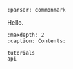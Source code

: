 ```{include} ../../README.md
:parser: commonmark
```

Hello.

```{toctree}
:maxdepth: 2
:caption: Contents:

tutorials
api
```
